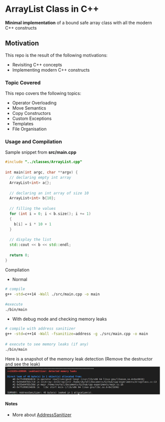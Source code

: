 # ArrayList Class in C++

**Minimal implementation** of a bound safe array class with all the modern C++ constructs

## Motivation

This repo is the result of the following motivations:
- Revisiting C++ concepts
- Implementing modern C++ constructs

### Topic Covered

This repo covers the following topics:
- Operator Overloading
- Move Semantics
- Copy Constructors
- Custom Exceptions
- Templates
- File Organisation

### Usage and Compilation

Sample snippet from **src/main.cpp**

```cpp 
#include "../classes/ArrayList.cpp"

int main(int argc, char **argv) {
  // declaring empty int array
  ArrayList<int> a{};
  
  // declaring an int array of size 10
  ArrayList<int> b{10};
  
  // filling the values
  for (int i = 0; i < b.size(); i += 1)
  {
    b[i] = i * 10 + 1    
  }
  
  // display the list
  std::cout << b << std::endl;

  return 0;
}

```

Compilation

- Normal 

```bash
# compile
g++ -std=c++14 -Wall ./src/main.cpp -o main

#execute
./bin/main
```
- With debug mode and checking memory leaks

```bash
# compile with address sanitizer
g++ -std=c++14 -Wall -fsanitize=address -g ./src/main.cpp -o main

# execute to see memory leaks (if any)
./bin/main
```

Here is a snapshot of the memory leak detection (Remove the destructor and see the leak)
![Leak detection](leak.jpeg)


#### Notes

- More about [AddressSanitizer](https://clang.llvm.org/docs/AddressSanitizer.html) 
